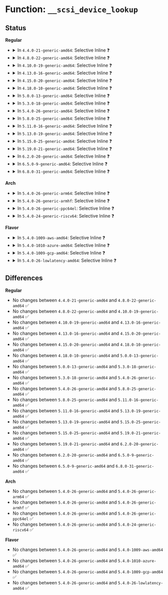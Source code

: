 # Function: <code>__scsi_device_lookup</code>

## Status
<b>Regular</b>
<ul>
<li>
<details>
<summary>In <code>4.4.0-21-generic-amd64</code>: Selective Inline ❓</summary>

```c
struct scsi_device * __scsi_device_lookup(struct Scsi_Host * shost, uint channel, uint id, u64 lun)
```

```json
{
  "name": "__scsi_device_lookup",
  "collision_type": "Unique Global",
  "inline_type": "Selective",
  "funcs": [
    {
      "addr": 18446744071584766864,
      "name": "__scsi_device_lookup",
      "external": true,
      "loc": "drivers/scsi/scsi.c:1094",
      "file": "drivers/scsi/scsi.c",
      "inline": "not declared, inlined",
      "caller_inline": [
        "drivers/scsi/scsi.c:scsi_device_lookup"
      ],
      "caller_func": []
    }
  ],
  "symbols": [
    {
      "addr": 18446744071584766864,
      "name": "__scsi_device_lookup",
      "section": ".text",
      "bind": "STB_GLOBAL",
      "size": 67
    }
  ]
}
```
</details>
</li>
<li>
<details>
<summary>In <code>4.8.0-22-generic-amd64</code>: Selective Inline ❓</summary>

```c
struct scsi_device * __scsi_device_lookup(struct Scsi_Host * shost, uint channel, uint id, u64 lun)
```

```json
{
  "name": "__scsi_device_lookup",
  "collision_type": "Unique Global",
  "inline_type": "Selective",
  "funcs": [
    {
      "addr": 18446744071585130990,
      "name": "__scsi_device_lookup",
      "external": true,
      "loc": "drivers/scsi/scsi.c:1109",
      "file": "drivers/scsi/scsi.c",
      "inline": "not declared, inlined",
      "caller_inline": [
        "drivers/scsi/scsi.c:scsi_device_lookup"
      ],
      "caller_func": []
    }
  ],
  "symbols": [
    {
      "addr": 18446744071585126816,
      "name": "__scsi_device_lookup",
      "section": ".text",
      "bind": "STB_GLOBAL",
      "size": 67
    }
  ]
}
```
</details>
</li>
<li>
<details>
<summary>In <code>4.10.0-19-generic-amd64</code>: Selective Inline ❓</summary>

```c
struct scsi_device * __scsi_device_lookup(struct Scsi_Host * shost, uint channel, uint id, u64 lun)
```

```json
{
  "name": "__scsi_device_lookup",
  "collision_type": "Unique Global",
  "inline_type": "Selective",
  "funcs": [
    {
      "addr": 18446744071585325118,
      "name": "__scsi_device_lookup",
      "external": true,
      "loc": "drivers/scsi/scsi.c:1112",
      "file": "drivers/scsi/scsi.c",
      "inline": "not declared, inlined",
      "caller_inline": [
        "drivers/scsi/scsi.c:scsi_device_lookup"
      ],
      "caller_func": []
    }
  ],
  "symbols": [
    {
      "addr": 18446744071585320864,
      "name": "__scsi_device_lookup",
      "section": ".text",
      "bind": "STB_GLOBAL",
      "size": 67
    }
  ]
}
```
</details>
</li>
<li>
<details>
<summary>In <code>4.13.0-16-generic-amd64</code>: Selective Inline ❓</summary>

```c
struct scsi_device * __scsi_device_lookup(struct Scsi_Host * shost, uint channel, uint id, u64 lun)
```

```json
{
  "name": "__scsi_device_lookup",
  "collision_type": "Unique Global",
  "inline_type": "Selective",
  "funcs": [
    {
      "addr": 18446744071585412174,
      "name": "__scsi_device_lookup",
      "external": true,
      "loc": "drivers/scsi/scsi.c:753",
      "file": "drivers/scsi/scsi.c",
      "inline": "not declared, inlined",
      "caller_inline": [
        "drivers/scsi/scsi.c:scsi_device_lookup"
      ],
      "caller_func": []
    }
  ],
  "symbols": [
    {
      "addr": 18446744071585408400,
      "name": "__scsi_device_lookup",
      "section": ".text",
      "bind": "STB_GLOBAL",
      "size": 76
    }
  ]
}
```
</details>
</li>
<li>
<details>
<summary>In <code>4.15.0-20-generic-amd64</code>: Selective Inline ❓</summary>

```c
struct scsi_device * __scsi_device_lookup(struct Scsi_Host * shost, uint channel, uint id, u64 lun)
```

```json
{
  "name": "__scsi_device_lookup",
  "collision_type": "Unique Global",
  "inline_type": "Selective",
  "funcs": [
    {
      "addr": 18446744071585842526,
      "name": "__scsi_device_lookup",
      "external": true,
      "loc": "drivers/scsi/scsi.c:733",
      "file": "drivers/scsi/scsi.c",
      "inline": "not declared, inlined",
      "caller_inline": [
        "drivers/scsi/scsi.c:scsi_device_lookup"
      ],
      "caller_func": []
    }
  ],
  "symbols": [
    {
      "addr": 18446744071585838496,
      "name": "__scsi_device_lookup",
      "section": ".text",
      "bind": "STB_GLOBAL",
      "size": 76
    }
  ]
}
```
</details>
</li>
<li>
<details>
<summary>In <code>4.18.0-10-generic-amd64</code>: Selective Inline ❓</summary>

```c
struct scsi_device * __scsi_device_lookup(struct Scsi_Host * shost, uint channel, uint id, u64 lun)
```

```json
{
  "name": "__scsi_device_lookup",
  "collision_type": "Unique Global",
  "inline_type": "Selective",
  "funcs": [
    {
      "addr": 18446744071586089614,
      "name": "__scsi_device_lookup",
      "external": true,
      "loc": "drivers/scsi/scsi.c:733",
      "file": "drivers/scsi/scsi.c",
      "inline": "not declared, inlined",
      "caller_inline": [
        "drivers/scsi/scsi.c:scsi_device_lookup"
      ],
      "caller_func": []
    }
  ],
  "symbols": [
    {
      "addr": 18446744071586085568,
      "name": "__scsi_device_lookup",
      "section": ".text",
      "bind": "STB_GLOBAL",
      "size": 76
    }
  ]
}
```
</details>
</li>
<li>
<details>
<summary>In <code>5.0.0-13-generic-amd64</code>: Selective Inline ❓</summary>

```c
struct scsi_device * __scsi_device_lookup(struct Scsi_Host * shost, uint channel, uint id, u64 lun)
```

```json
{
  "name": "__scsi_device_lookup",
  "collision_type": "Unique Global",
  "inline_type": "Selective",
  "funcs": [
    {
      "addr": 18446744071586235790,
      "name": "__scsi_device_lookup",
      "external": true,
      "loc": "drivers/scsi/scsi.c:733",
      "file": "drivers/scsi/scsi.c",
      "inline": "not declared, inlined",
      "caller_inline": [
        "drivers/scsi/scsi.c:scsi_device_lookup"
      ],
      "caller_func": []
    }
  ],
  "symbols": [
    {
      "addr": 18446744071586231744,
      "name": "__scsi_device_lookup",
      "section": ".text",
      "bind": "STB_GLOBAL",
      "size": 76
    }
  ]
}
```
</details>
</li>
<li>
<details>
<summary>In <code>5.3.0-18-generic-amd64</code>: Selective Inline ❓</summary>

```c
struct scsi_device * __scsi_device_lookup(struct Scsi_Host * shost, uint channel, uint id, u64 lun)
```

```json
{
  "name": "__scsi_device_lookup",
  "collision_type": "Unique Global",
  "inline_type": "Selective",
  "funcs": [
    {
      "addr": 18446744071586479278,
      "name": "__scsi_device_lookup",
      "external": true,
      "loc": "drivers/scsi/scsi.c:713",
      "file": "drivers/scsi/scsi.c",
      "inline": "not declared, inlined",
      "caller_inline": [
        "drivers/scsi/scsi.c:scsi_device_lookup"
      ],
      "caller_func": []
    }
  ],
  "symbols": [
    {
      "addr": 18446744071586475264,
      "name": "__scsi_device_lookup",
      "section": ".text",
      "bind": "STB_GLOBAL",
      "size": 76
    }
  ]
}
```
</details>
</li>
<li>
<details>
<summary>In <code>5.4.0-26-generic-amd64</code>: Selective Inline ❓</summary>

```c
struct scsi_device * __scsi_device_lookup(struct Scsi_Host * shost, uint channel, uint id, u64 lun)
```

```json
{
  "name": "__scsi_device_lookup",
  "collision_type": "Unique Global",
  "inline_type": "Selective",
  "funcs": [
    {
      "addr": 18446744071586627070,
      "name": "__scsi_device_lookup",
      "external": true,
      "loc": "drivers/scsi/scsi.c:713",
      "file": "drivers/scsi/scsi.c",
      "inline": "not declared, inlined",
      "caller_inline": [
        "drivers/scsi/scsi.c:scsi_device_lookup"
      ],
      "caller_func": []
    }
  ],
  "symbols": [
    {
      "addr": 18446744071586623056,
      "name": "__scsi_device_lookup",
      "section": ".text",
      "bind": "STB_GLOBAL",
      "size": 76
    }
  ]
}
```
</details>
</li>
<li>
<details>
<summary>In <code>5.8.0-25-generic-amd64</code>: Selective Inline ❓</summary>

```c
struct scsi_device * __scsi_device_lookup(struct Scsi_Host * shost, uint channel, uint id, u64 lun)
```

```json
{
  "name": "__scsi_device_lookup",
  "collision_type": "Unique Global",
  "inline_type": "Selective",
  "funcs": [
    {
      "addr": 18446744071587423054,
      "name": "__scsi_device_lookup",
      "external": true,
      "loc": "drivers/scsi/scsi.c:703",
      "file": "drivers/scsi/scsi.c",
      "inline": "not declared, inlined",
      "caller_inline": [
        "drivers/scsi/scsi.c:scsi_device_lookup"
      ],
      "caller_func": []
    }
  ],
  "symbols": [
    {
      "addr": 18446744071587418400,
      "name": "__scsi_device_lookup",
      "section": ".text",
      "bind": "STB_GLOBAL",
      "size": 71
    }
  ]
}
```
</details>
</li>
<li>
<details>
<summary>In <code>5.11.0-16-generic-amd64</code>: Selective Inline ❓</summary>

```c
struct scsi_device * __scsi_device_lookup(struct Scsi_Host * shost, uint channel, uint id, u64 lun)
```

```json
{
  "name": "__scsi_device_lookup",
  "collision_type": "Unique Global",
  "inline_type": "Selective",
  "funcs": [
    {
      "addr": 18446744071587492750,
      "name": "__scsi_device_lookup",
      "external": true,
      "loc": "drivers/scsi/scsi.c:703",
      "file": "drivers/scsi/scsi.c",
      "inline": "not declared, inlined",
      "caller_inline": [
        "drivers/scsi/scsi.c:scsi_device_lookup"
      ],
      "caller_func": []
    }
  ],
  "symbols": [
    {
      "addr": 18446744071587488128,
      "name": "__scsi_device_lookup",
      "section": ".text",
      "bind": "STB_GLOBAL",
      "size": 71
    }
  ]
}
```
</details>
</li>
<li>
<details>
<summary>In <code>5.13.0-19-generic-amd64</code>: Selective Inline ❓</summary>

```c
struct scsi_device * __scsi_device_lookup(struct Scsi_Host * shost, uint channel, uint id, u64 lun)
```

```json
{
  "name": "__scsi_device_lookup",
  "collision_type": "Unique Global",
  "inline_type": "Selective",
  "funcs": [
    {
      "addr": 18446744071587374350,
      "name": "__scsi_device_lookup",
      "external": true,
      "loc": "drivers/scsi/scsi.c:716",
      "file": "drivers/scsi/scsi.c",
      "inline": "not declared, inlined",
      "caller_inline": [
        "drivers/scsi/scsi.c:scsi_device_lookup"
      ],
      "caller_func": []
    }
  ],
  "symbols": [
    {
      "addr": 18446744071587369760,
      "name": "__scsi_device_lookup",
      "section": ".text",
      "bind": "STB_GLOBAL",
      "size": 76
    }
  ]
}
```
</details>
</li>
<li>
<details>
<summary>In <code>5.15.0-25-generic-amd64</code>: Selective Inline ❓</summary>

```c
struct scsi_device * __scsi_device_lookup(struct Scsi_Host * shost, uint channel, uint id, u64 lun)
```

```json
{
  "name": "__scsi_device_lookup",
  "collision_type": "Unique Global",
  "inline_type": "Selective",
  "funcs": [
    {
      "addr": 18446744071587941966,
      "name": "__scsi_device_lookup",
      "external": true,
      "loc": "drivers/scsi/scsi.c:713",
      "file": "drivers/scsi/scsi.c",
      "inline": "not declared, inlined",
      "caller_inline": [
        "drivers/scsi/scsi.c:scsi_device_lookup"
      ],
      "caller_func": []
    }
  ],
  "symbols": [
    {
      "addr": 18446744071587937392,
      "name": "__scsi_device_lookup",
      "section": ".text",
      "bind": "STB_GLOBAL",
      "size": 76
    }
  ]
}
```
</details>
</li>
<li>
<details>
<summary>In <code>5.19.0-21-generic-amd64</code>: Selective Inline ❓</summary>

```c
struct scsi_device * __scsi_device_lookup(struct Scsi_Host * shost, uint channel, uint id, u64 lun)
```

```json
{
  "name": "__scsi_device_lookup",
  "collision_type": "Unique Global",
  "inline_type": "Selective",
  "funcs": [
    {
      "addr": 18446744071589297102,
      "name": "__scsi_device_lookup",
      "external": true,
      "loc": "drivers/scsi/scsi.c:746",
      "file": "drivers/scsi/scsi.c",
      "inline": "not declared, inlined",
      "caller_inline": [
        "drivers/scsi/scsi.c:scsi_device_lookup"
      ],
      "caller_func": []
    }
  ],
  "symbols": [
    {
      "addr": 18446744071589291456,
      "name": "__scsi_device_lookup",
      "section": ".text",
      "bind": "STB_GLOBAL",
      "size": 106
    }
  ]
}
```
</details>
</li>
<li>
<details>
<summary>In <code>6.2.0-20-generic-amd64</code>: Selective Inline ❓</summary>

```c
struct scsi_device * __scsi_device_lookup(struct Scsi_Host * shost, uint channel, uint id, u64 lun)
```

```json
{
  "name": "__scsi_device_lookup",
  "collision_type": "Unique Global",
  "inline_type": "Selective",
  "funcs": [
    {
      "addr": 18446744071590859950,
      "name": "__scsi_device_lookup",
      "external": true,
      "loc": "drivers/scsi/scsi.c:746",
      "file": "drivers/scsi/scsi.c",
      "inline": "not declared, inlined",
      "caller_inline": [
        "drivers/scsi/scsi.c:scsi_device_lookup"
      ],
      "caller_func": []
    }
  ],
  "symbols": [
    {
      "addr": 18446744071590853696,
      "name": "__scsi_device_lookup",
      "section": ".text",
      "bind": "STB_GLOBAL",
      "size": 106
    }
  ]
}
```
</details>
</li>
<li>
<details>
<summary>In <code>6.5.0-9-generic-amd64</code>: Selective Inline ❓</summary>

```c
struct scsi_device * __scsi_device_lookup(struct Scsi_Host * shost, uint channel, uint id, u64 lun)
```

```json
{
  "name": "__scsi_device_lookup",
  "collision_type": "Unique Global",
  "inline_type": "Selective",
  "funcs": [
    {
      "addr": 18446744071591202270,
      "name": "__scsi_device_lookup",
      "external": true,
      "loc": "drivers/scsi/scsi.c:902",
      "file": "drivers/scsi/scsi.c",
      "inline": "not declared, inlined",
      "caller_inline": [
        "drivers/scsi/scsi.c:scsi_device_lookup"
      ],
      "caller_func": []
    }
  ],
  "symbols": [
    {
      "addr": 18446744071591195632,
      "name": "__scsi_device_lookup",
      "section": ".text",
      "bind": "STB_GLOBAL",
      "size": 106
    }
  ]
}
```
</details>
</li>
<li>
<details>
<summary>In <code>6.8.0-31-generic-amd64</code>: Selective Inline ❓</summary>

```c
struct scsi_device * __scsi_device_lookup(struct Scsi_Host * shost, uint channel, uint id, u64 lun)
```

```json
{
  "name": "__scsi_device_lookup",
  "collision_type": "Unique Global",
  "inline_type": "Selective",
  "funcs": [
    {
      "addr": 18446744071591550158,
      "name": "__scsi_device_lookup",
      "external": true,
      "loc": "drivers/scsi/scsi.c:931",
      "file": "drivers/scsi/scsi.c",
      "inline": "not declared, inlined",
      "caller_inline": [
        "drivers/scsi/scsi.c:scsi_device_lookup"
      ],
      "caller_func": []
    }
  ],
  "symbols": [
    {
      "addr": 18446744071591542624,
      "name": "__scsi_device_lookup",
      "section": ".text",
      "bind": "STB_GLOBAL",
      "size": 106
    }
  ]
}
```
</details>
</li>
</ul>
<b>Arch</b>
<ul>
<li>
<details>
<summary>In <code>5.4.0-26-generic-arm64</code>: Selective Inline ❓</summary>

```c
struct scsi_device * __scsi_device_lookup(struct Scsi_Host * shost, uint channel, uint id, u64 lun)
```

```json
{
  "name": "__scsi_device_lookup",
  "collision_type": "Unique Global",
  "inline_type": "Selective",
  "funcs": [
    {
      "addr": 18446603336499521248,
      "name": "__scsi_device_lookup",
      "external": true,
      "loc": "drivers/scsi/scsi.c:713",
      "file": "drivers/scsi/scsi.c",
      "inline": "not declared, inlined",
      "caller_inline": [
        "drivers/scsi/scsi.c:scsi_device_lookup"
      ],
      "caller_func": []
    }
  ],
  "symbols": [
    {
      "addr": 18446603336499515640,
      "name": "__scsi_device_lookup",
      "section": ".text",
      "bind": "STB_GLOBAL",
      "size": 160
    }
  ]
}
```
</details>
</li>
<li>
<details>
<summary>In <code>5.4.0-26-generic-armhf</code>: Selective Inline ❓</summary>

```c
struct scsi_device * __scsi_device_lookup(struct Scsi_Host * shost, uint channel, uint id, u64 lun)
```

```json
{
  "name": "__scsi_device_lookup",
  "collision_type": "Unique Global",
  "inline_type": "Selective",
  "funcs": [
    {
      "addr": 3231987836,
      "name": "__scsi_device_lookup",
      "external": true,
      "loc": "drivers/scsi/scsi.c:713",
      "file": "drivers/scsi/scsi.c",
      "inline": "not declared, inlined",
      "caller_inline": [
        "drivers/scsi/scsi.c:scsi_device_lookup"
      ],
      "caller_func": []
    }
  ],
  "symbols": [
    {
      "addr": 3231983340,
      "name": "__scsi_device_lookup",
      "section": ".text",
      "bind": "STB_GLOBAL",
      "size": 140
    }
  ]
}
```
</details>
</li>
<li>
<details>
<summary>In <code>5.4.0-26-generic-ppc64el</code>: Selective Inline ❓</summary>

```c
struct scsi_device * __scsi_device_lookup(struct Scsi_Host * shost, uint channel, uint id, u64 lun)
```

```json
{
  "name": "__scsi_device_lookup",
  "collision_type": "Unique Global",
  "inline_type": "Selective",
  "funcs": [
    {
      "addr": 13835058055292809956,
      "name": "__scsi_device_lookup",
      "external": true,
      "loc": "drivers/scsi/scsi.c:713",
      "file": "drivers/scsi/scsi.c",
      "inline": "not declared, inlined",
      "caller_inline": [
        "drivers/scsi/scsi.c:scsi_device_lookup"
      ],
      "caller_func": []
    }
  ],
  "symbols": [
    {
      "addr": 13835058055292804000,
      "name": "__scsi_device_lookup",
      "section": ".text",
      "bind": "STB_GLOBAL",
      "size": 120
    }
  ]
}
```
</details>
</li>
<li>
<details>
<summary>In <code>5.4.0-24-generic-riscv64</code>: Selective Inline ❓</summary>

```c
struct scsi_device * __scsi_device_lookup(struct Scsi_Host * shost, uint channel, uint id, u64 lun)
```

```json
{
  "name": "__scsi_device_lookup",
  "collision_type": "Unique Global",
  "inline_type": "Selective",
  "funcs": [
    {
      "addr": 18446743936276727408,
      "name": "__scsi_device_lookup",
      "external": true,
      "loc": "drivers/scsi/scsi.c:713",
      "file": "drivers/scsi/scsi.c",
      "inline": "not declared, inlined",
      "caller_inline": [
        "drivers/scsi/scsi.c:scsi_device_lookup"
      ],
      "caller_func": []
    }
  ],
  "symbols": [
    {
      "addr": 18446743936276723850,
      "name": "__scsi_device_lookup",
      "section": ".text",
      "bind": "STB_GLOBAL",
      "size": 122
    }
  ]
}
```
</details>
</li>
</ul>
<b>Flavor</b>
<ul>
<li>
<details>
<summary>In <code>5.4.0-1009-aws-amd64</code>: Selective Inline ❓</summary>

```c
struct scsi_device * __scsi_device_lookup(struct Scsi_Host * shost, uint channel, uint id, u64 lun)
```

```json
{
  "name": "__scsi_device_lookup",
  "collision_type": "Unique Global",
  "inline_type": "Selective",
  "funcs": [
    {
      "addr": 18446744071586317550,
      "name": "__scsi_device_lookup",
      "external": true,
      "loc": "drivers/scsi/scsi.c:713",
      "file": "drivers/scsi/scsi.c",
      "inline": "not declared, inlined",
      "caller_inline": [
        "drivers/scsi/scsi.c:scsi_device_lookup"
      ],
      "caller_func": []
    }
  ],
  "symbols": [
    {
      "addr": 18446744071586313536,
      "name": "__scsi_device_lookup",
      "section": ".text",
      "bind": "STB_GLOBAL",
      "size": 76
    }
  ]
}
```
</details>
</li>
<li>
<details>
<summary>In <code>5.4.0-1010-azure-amd64</code>: Selective Inline ❓</summary>

```c
struct scsi_device * __scsi_device_lookup(struct Scsi_Host * shost, uint channel, uint id, u64 lun)
```

```json
{
  "name": "__scsi_device_lookup",
  "collision_type": "Unique Global",
  "inline_type": "Selective",
  "funcs": [
    {
      "addr": 18446744071586158878,
      "name": "__scsi_device_lookup",
      "external": true,
      "loc": "drivers/scsi/scsi.c:713",
      "file": "drivers/scsi/scsi.c",
      "inline": "not declared, inlined",
      "caller_inline": [
        "drivers/scsi/scsi.c:scsi_device_lookup"
      ],
      "caller_func": []
    }
  ],
  "symbols": [
    {
      "addr": 18446744071586154864,
      "name": "__scsi_device_lookup",
      "section": ".text",
      "bind": "STB_GLOBAL",
      "size": 76
    }
  ]
}
```
</details>
</li>
<li>
<details>
<summary>In <code>5.4.0-1009-gcp-amd64</code>: Selective Inline ❓</summary>

```c
struct scsi_device * __scsi_device_lookup(struct Scsi_Host * shost, uint channel, uint id, u64 lun)
```

```json
{
  "name": "__scsi_device_lookup",
  "collision_type": "Unique Global",
  "inline_type": "Selective",
  "funcs": [
    {
      "addr": 18446744071586575038,
      "name": "__scsi_device_lookup",
      "external": true,
      "loc": "drivers/scsi/scsi.c:713",
      "file": "drivers/scsi/scsi.c",
      "inline": "not declared, inlined",
      "caller_inline": [
        "drivers/scsi/scsi.c:scsi_device_lookup"
      ],
      "caller_func": []
    }
  ],
  "symbols": [
    {
      "addr": 18446744071586571024,
      "name": "__scsi_device_lookup",
      "section": ".text",
      "bind": "STB_GLOBAL",
      "size": 76
    }
  ]
}
```
</details>
</li>
<li>
<details>
<summary>In <code>5.4.0-26-lowlatency-amd64</code>: Selective Inline ❓</summary>

```c
struct scsi_device * __scsi_device_lookup(struct Scsi_Host * shost, uint channel, uint id, u64 lun)
```

```json
{
  "name": "__scsi_device_lookup",
  "collision_type": "Unique Global",
  "inline_type": "Selective",
  "funcs": [
    {
      "addr": 18446744071586687262,
      "name": "__scsi_device_lookup",
      "external": true,
      "loc": "drivers/scsi/scsi.c:713",
      "file": "drivers/scsi/scsi.c",
      "inline": "not declared, inlined",
      "caller_inline": [
        "drivers/scsi/scsi.c:scsi_device_lookup"
      ],
      "caller_func": []
    }
  ],
  "symbols": [
    {
      "addr": 18446744071586683248,
      "name": "__scsi_device_lookup",
      "section": ".text",
      "bind": "STB_GLOBAL",
      "size": 76
    }
  ]
}
```
</details>
</li>
</ul>

## Differences
<b>Regular</b>
<ul>
<li>
No changes between <code>4.4.0-21-generic-amd64</code> and <code>4.8.0-22-generic-amd64</code> ✅
</li>
<li>
No changes between <code>4.8.0-22-generic-amd64</code> and <code>4.10.0-19-generic-amd64</code> ✅
</li>
<li>
No changes between <code>4.10.0-19-generic-amd64</code> and <code>4.13.0-16-generic-amd64</code> ✅
</li>
<li>
No changes between <code>4.13.0-16-generic-amd64</code> and <code>4.15.0-20-generic-amd64</code> ✅
</li>
<li>
No changes between <code>4.15.0-20-generic-amd64</code> and <code>4.18.0-10-generic-amd64</code> ✅
</li>
<li>
No changes between <code>4.18.0-10-generic-amd64</code> and <code>5.0.0-13-generic-amd64</code> ✅
</li>
<li>
No changes between <code>5.0.0-13-generic-amd64</code> and <code>5.3.0-18-generic-amd64</code> ✅
</li>
<li>
No changes between <code>5.3.0-18-generic-amd64</code> and <code>5.4.0-26-generic-amd64</code> ✅
</li>
<li>
No changes between <code>5.4.0-26-generic-amd64</code> and <code>5.8.0-25-generic-amd64</code> ✅
</li>
<li>
No changes between <code>5.8.0-25-generic-amd64</code> and <code>5.11.0-16-generic-amd64</code> ✅
</li>
<li>
No changes between <code>5.11.0-16-generic-amd64</code> and <code>5.13.0-19-generic-amd64</code> ✅
</li>
<li>
No changes between <code>5.13.0-19-generic-amd64</code> and <code>5.15.0-25-generic-amd64</code> ✅
</li>
<li>
No changes between <code>5.15.0-25-generic-amd64</code> and <code>5.19.0-21-generic-amd64</code> ✅
</li>
<li>
No changes between <code>5.19.0-21-generic-amd64</code> and <code>6.2.0-20-generic-amd64</code> ✅
</li>
<li>
No changes between <code>6.2.0-20-generic-amd64</code> and <code>6.5.0-9-generic-amd64</code> ✅
</li>
<li>
No changes between <code>6.5.0-9-generic-amd64</code> and <code>6.8.0-31-generic-amd64</code> ✅
</li>
</ul>
<b>Arch</b>
<ul>
<li>
No changes between <code>5.4.0-26-generic-amd64</code> and <code>5.4.0-26-generic-arm64</code> ✅
</li>
<li>
No changes between <code>5.4.0-26-generic-amd64</code> and <code>5.4.0-26-generic-armhf</code> ✅
</li>
<li>
No changes between <code>5.4.0-26-generic-amd64</code> and <code>5.4.0-26-generic-ppc64el</code> ✅
</li>
<li>
No changes between <code>5.4.0-26-generic-amd64</code> and <code>5.4.0-24-generic-riscv64</code> ✅
</li>
</ul>
<b>Flavor</b>
<ul>
<li>
No changes between <code>5.4.0-26-generic-amd64</code> and <code>5.4.0-1009-aws-amd64</code> ✅
</li>
<li>
No changes between <code>5.4.0-26-generic-amd64</code> and <code>5.4.0-1010-azure-amd64</code> ✅
</li>
<li>
No changes between <code>5.4.0-26-generic-amd64</code> and <code>5.4.0-1009-gcp-amd64</code> ✅
</li>
<li>
No changes between <code>5.4.0-26-generic-amd64</code> and <code>5.4.0-26-lowlatency-amd64</code> ✅
</li>
</ul>
